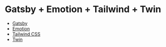 # Gatsby + Emotion + Tailwind + Twin

- [Gatsby](https://www.gatsbyjs.com/)
- [Emotion](https://emotion.sh/docs/introduction)
- [Tailwind CSS](https://tailwindcss.com/)
- [Twin](https://github.com/ben-rogerson/twin.macro)
